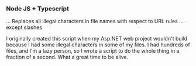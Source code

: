 ### Node JS + Typescript

... Replaces all illegal characters in file names with respect to URL rules ... except slashes

I originally created this script when my Asp.NET web project wouldn't build because I had some illegal characters in some of my files. I had hundreds of files, and I'm a lazy person, so I wrote a script to do the whole thing in a fraction of a second. What a great time to be alive.
